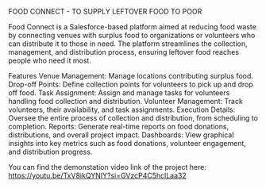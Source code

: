 FOOD CONNECT - TO SUPPLY LEFTOVER FOOD TO POOR

Food Connect is a Salesforce-based platform aimed at reducing food waste by connecting venues with surplus food to organizations or volunteers who can distribute it to those in need. The platform streamlines the collection, management, and distribution process, ensuring leftover food reaches people who need it most.

Features
Venue Management: Manage locations contributing surplus food.
Drop-off Points: Define collection points for volunteers to pick up and drop off food.
Task Assignment: Assign and manage tasks for volunteers handling food collection and distribution.
Volunteer Management: Track volunteers, their availability, and task assignments.
Execution Details: Oversee the entire process of collection and distribution, from scheduling to completion.
Reports: Generate real-time reports on food donations, distributions, and overall project impact.
Dashboards: View graphical insights into key metrics such as food donations, volunteer engagement, and distribution progress.

You can find the demonstation video link of the project here:
https://youtu.be/TxV8ikQYNIY?si=GVzcP4C5hclLaa32
